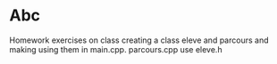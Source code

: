 # Abc
Homework
exercises on class
creating a class eleve and parcours and making using them in main.cpp.
parcours.cpp use eleve.h
